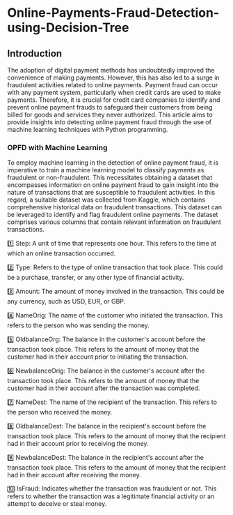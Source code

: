 # Online-Payments-Fraud-Detection-using-Decision-Tree

## Introduction

The adoption of digital payment methods has undoubtedly improved the convenience of making payments. However, this has also led to a surge in fraudulent activities related to online payments. Payment fraud can occur with any payment system, particularly when credit cards are used to make payments. Therefore, it is crucial for credit card companies to identify and prevent online payment frauds to safeguard their customers from being billed for goods and services they never authorized. This article aims to provide insights into detecting online payment fraud through the use of machine learning techniques with Python programming.

### OPFD with Machine Learning

To employ machine learning in the detection of online payment fraud, it is imperative to train a machine learning model to classify payments as fraudulent or non-fraudulent. This necessitates obtaining a dataset that encompasses information on online payment fraud to gain insight into the nature of transactions that are susceptible to fraudulent activities. In this regard, a suitable dataset was collected from Kaggle, which contains comprehensive historical data on fraudulent transactions. This dataset can be leveraged to identify and flag fraudulent online payments. The dataset comprises various columns that contain relevant information on fraudulent transactions.

1️⃣ Step: A unit of time that represents one hour. This refers to the time at which an online transaction occurred.

2️⃣ Type: Refers to the type of online transaction that took place. This could be a purchase, transfer, or any other type of financial activity.

3️⃣ Amount: The amount of money involved in the transaction. This could be any currency, such as USD, EUR, or GBP.

4️⃣ NameOrig: The name of the customer who initiated the transaction. This refers to the person who was sending the money.

5️⃣ OldbalanceOrg: The balance in the customer's account before the transaction took place. This refers to the amount of money that the customer had in their account prior to initiating the transaction.

6️⃣ NewbalanceOrig: The balance in the customer's account after the transaction took place. This refers to the amount of money that the customer had in their account after the transaction was completed.

7️⃣ NameDest: The name of the recipient of the transaction. This refers to the person who received the money.

8️⃣ OldbalanceDest: The balance in the recipient's account before the transaction took place. This refers to the amount of money that the recipient had in their account prior to receiving the money.

9️⃣ NewbalanceDest: The balance in the recipient's account after the transaction took place. This refers to the amount of money that the recipient had in their account after receiving the money.

🔟 IsFraud: Indicates whether the transaction was fraudulent or not. This refers to whether the transaction was a legitimate financial activity or an attempt to deceive or steal money.
